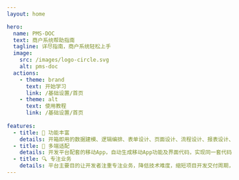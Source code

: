 ```yaml
---
layout: home

hero:
  name: PMS-DOC
  text: 商户系统帮助指南
  tagline: 详尽指南，商户系统轻松上手
  image:
    src: /images/logo-circle.svg
    alt: pms-doc
  actions:
    - theme: brand
      text: 开始学习
      link: /基础设置/首页
    - theme: alt
      text: 使用教程
      link: /基础设置/首页
      
features:
  - title: 🎨 功能丰富
    details: 开箱即用的数据建模、逻辑编排、表单设计、页面设计、流程设计、报表设计、官网设计、移动设计、数据集成等系统通用基础功能
  - title: 🚀 多端适配
    details: 开发平台配套的移动App，自动生成移动App功能及界面代码，实现同一套代码同时发布到苹果端、安卓端，实现企业信息化统一管理。
  - title: 🔍 专注业务
    details: 平台主要目的让开发者注重专注业务，降低技术难度，缩短项目开发交付周期，提高软件安全质量，节省人力成本，为企业数字化建设降本增效。
---
```

